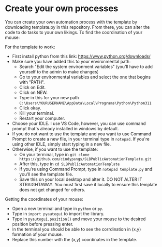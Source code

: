 # Create your own processes
You can create your own automation process with the template by downloading template.py in this repository. From there, you can alter the code to do tasks to your own likings. 
To find the coordination of your mouse:

For the template to work:
- First install python from this link: https://www.python.org/downloads/
- Make sure you have added this to your environmental path:
    - Search "Edit the system environment variables" (you'll have to add yourself to the admin to make changes)
    - Go to your environmental variables and select the one that begins with "PATH".
    - Click on Edit.
    - Click on NEW.
    - Type in this for your new path ```C:\Users\YOURUSERNAME\AppData\Local\Programs\Python\Python311```
    - Click okay.
    - Kill your terminal.
    - Restart your computer.
- Choose your IDLE. I use VS Code, however, you can use command prompt that's already installed in windows by default.
- If you do not want to use the template and you want to use Command Prompt to create a new file, in your terminal type in ```notepad```. If you're using other IDLE, simply start typing in a new file.
- Otherwise, if you want to use the template:
    - On your terminal, type in ```git clone https://github.com/cindypangs/SLBPublicAutomationTemplate.git```
    - After this, type in ```cd SLBPublicAutomationTemplate```
    - If you're using Command Prompt, type in ```notepad template.py``` and you'll see the template file.
    - Save this on your local desktop and alter it. DO NOT ALTER IT STRAIGHTAWAY. You must first save it locally to ensure this template does not get changed for others.

Getting the coordinates of your mouse:
- Open a new terminal and type in ```python``` or ```py```.
- Type in ```import pyautogui``` to import the library.
- Type in ```pyautogui.position()``` and move your mouse to the desired position before pressing enter.
- In the terminal you should be able to see the corrdination in (x,y) formation of your mouse.
- Replace this number with the (x,y) coordinates in the template.
